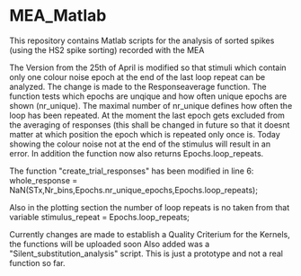 # MEA_Matlab
This repository contains Matlab scripts for the analysis of sorted spikes (using the HS2 spike sorting) recorded with the MEA


The Version from the 25th of April is modified so that stimuli which contain only one colour noise epoch at the end of the last loop repeat can be analyzed. The change is made to the Responseaverage function. The function tests which epochs are unqique and how often unique epochs are shown (nr_unique). The maximal number of nr_unique defines how often the loop has been repeated. 
At the moment the last epoch gets excluded from the averaging of responses (this shall be changed in future so that it doesnt matter at which position the epoch which is repeated only once is. Today showing the colour noise not at the end of the stimulus will result in an error. 
In addition the function now also returns Epochs.loop_repeats.

The function "create_trial_responses" has been modified in line 6:
whole_response = NaN(STx,Nr_bins,Epochs.nr_unique_epochs,Epochs.loop_repeats);

Also in the plotting section the number of loop repeats is no taken from that variable
stimulus_repeat = Epochs.loop_repeats;


Currently changes are made to establish a Quality Criterium for the Kernels, the functions will be uploaded soon 
Also added was a "Silent_substitution_analysis" script. This is just a prototype and not a real function so far.  
